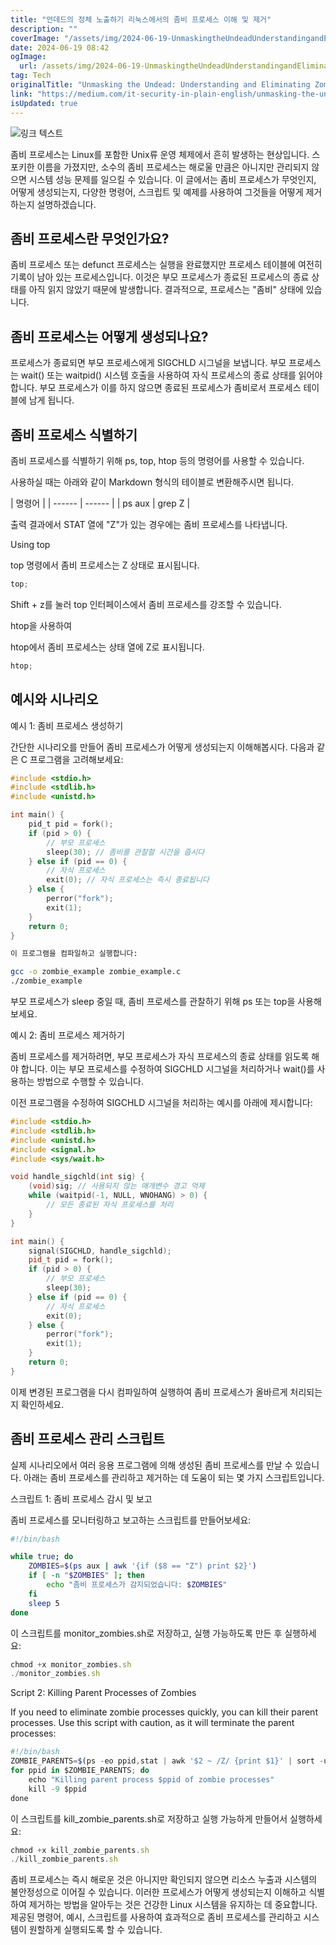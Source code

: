 ```yaml
---
title: "언데드의 정체 노출하기 리눅스에서의 좀비 프로세스 이해 및 제거"
description: ""
coverImage: "/assets/img/2024-06-19-UnmaskingtheUndeadUnderstandingandEliminatingZombieProcessesinLinux_0.png"
date: 2024-06-19 08:42
ogImage:
  url: /assets/img/2024-06-19-UnmaskingtheUndeadUnderstandingandEliminatingZombieProcessesinLinux_0.png
tag: Tech
originalTitle: "Unmasking the Undead: Understanding and Eliminating Zombie Processes in Linux"
link: "https://medium.com/it-security-in-plain-english/unmasking-the-undead-understanding-and-eliminating-zombie-processes-in-linux-6ce70fc6e009"
isUpdated: true
---
```


![링크 텍스트](/assets/img/2024-06-19-UnmaskingtheUndeadUnderstandingandEliminatingZombieProcessesinLinux_0.png)

좀비 프로세스는 Linux를 포함한 Unix류 운영 체제에서 흔히 발생하는 현상입니다. 스포키한 이름을 가졌지만, 소수의 좀비 프로세스는 해로울 만큼은 아니지만 관리되지 않으면 시스템 성능 문제를 일으킬 수 있습니다. 이 글에서는 좀비 프로세스가 무엇인지, 어떻게 생성되는지, 다양한 명령어, 스크립트 및 예제를 사용하여 그것들을 어떻게 제거하는지 설명하겠습니다.

## 좀비 프로세스란 무엇인가요?

좀비 프로세스 또는 defunct 프로세스는 실행을 완료했지만 프로세스 테이블에 여전히 기록이 남아 있는 프로세스입니다. 이것은 부모 프로세스가 종료된 프로세스의 종료 상태를 아직 읽지 않았기 때문에 발생합니다. 결과적으로, 프로세스는 "좀비" 상태에 있습니다.

<div class="content-ad"></div>

## 좀비 프로세스는 어떻게 생성되나요?

프로세스가 종료되면 부모 프로세스에게 SIGCHLD 시그널을 보냅니다. 부모 프로세스는 wait() 또는 waitpid() 시스템 호출을 사용하여 자식 프로세스의 종료 상태를 읽어야 합니다. 부모 프로세스가 이를 하지 않으면 종료된 프로세스가 좀비로서 프로세스 테이블에 남게 됩니다.

## 좀비 프로세스 식별하기

좀비 프로세스를 식별하기 위해 ps, top, htop 등의 명령어를 사용할 수 있습니다.

<div class="content-ad"></div>

사용하실 때는 아래와 같이 Markdown 형식의 테이블로 변환해주시면 됩니다.

| 명령어 |
| ------ | ------ |
| ps aux | grep Z |

출력 결과에서 STAT 열에 "Z"가 있는 경우에는 좀비 프로세스를 나타냅니다.

Using top

<div class="content-ad"></div>

top 명령에서 좀비 프로세스는 Z 상태로 표시됩니다.

```js
top;
```

Shift + z를 눌러 top 인터페이스에서 좀비 프로세스를 강조할 수 있습니다.

htop을 사용하여

<div class="content-ad"></div>

htop에서 좀비 프로세스는 상태 열에 Z로 표시됩니다.

```js
htop;
```

## 예시와 시나리오

예시 1: 좀비 프로세스 생성하기

<div class="content-ad"></div>

간단한 시나리오를 만들어 좀비 프로세스가 어떻게 생성되는지 이해해봅시다. 다음과 같은 C 프로그램을 고려해보세요:

```c
#include <stdio.h>
#include <stdlib.h>
#include <unistd.h>

int main() {
    pid_t pid = fork();
    if (pid > 0) {
        // 부모 프로세스
        sleep(30); // 좀비를 관찰할 시간을 줍시다
    } else if (pid == 0) {
        // 자식 프로세스
        exit(0); // 자식 프로세스는 즉시 종료됩니다
    } else {
        perror("fork");
        exit(1);
    }
    return 0;
}
```

```bash
이 프로그램을 컴파일하고 실행합니다:
```

```bash
gcc -o zombie_example zombie_example.c
./zombie_example
```

<div class="content-ad"></div>

부모 프로세스가 sleep 중일 때, 좀비 프로세스를 관찰하기 위해 ps 또는 top을 사용해보세요.

예시 2: 좀비 프로세스 제거하기

좀비 프로세스를 제거하려면, 부모 프로세스가 자식 프로세스의 종료 상태를 읽도록 해야 합니다. 이는 부모 프로세스를 수정하여 SIGCHLD 시그널을 처리하거나 wait()를 사용하는 방법으로 수행할 수 있습니다.

이전 프로그램을 수정하여 SIGCHLD 시그널을 처리하는 예시를 아래에 제시합니다:

<div class="content-ad"></div>

```cpp
#include <stdio.h>
#include <stdlib.h>
#include <unistd.h>
#include <signal.h>
#include <sys/wait.h>

void handle_sigchld(int sig) {
    (void)sig; // 사용되지 않는 매개변수 경고 억제
    while (waitpid(-1, NULL, WNOHANG) > 0) {
        // 모든 종료된 자식 프로세스를 처리
    }
}

int main() {
    signal(SIGCHLD, handle_sigchld);
    pid_t pid = fork();
    if (pid > 0) {
        // 부모 프로세스
        sleep(30);
    } else if (pid == 0) {
        // 자식 프로세스
        exit(0);
    } else {
        perror("fork");
        exit(1);
    }
    return 0;
}
```

이제 변경된 프로그램을 다시 컴파일하여 실행하여 좀비 프로세스가 올바르게 처리되는지 확인하세요.

## 좀비 프로세스 관리 스크립트

실제 시나리오에서 여러 응용 프로그램에 의해 생성된 좀비 프로세스를 만날 수 있습니다. 아래는 좀비 프로세스를 관리하고 제거하는 데 도움이 되는 몇 가지 스크립트입니다.

<div class="content-ad"></div>

스크립트 1: 좀비 프로세스 감시 및 보고

좀비 프로세스를 모니터링하고 보고하는 스크립트를 만들어보세요:

```bash
#!/bin/bash

while true; do
    ZOMBIES=$(ps aux | awk '{if ($8 == "Z") print $2}')
    if [ -n "$ZOMBIES" ]; then
        echo "좀비 프로세스가 감지되었습니다: $ZOMBIES"
    fi
    sleep 5
done
```

이 스크립트를 monitor_zombies.sh로 저장하고, 실행 가능하도록 만든 후 실행하세요:

<div class="content-ad"></div>

```js
chmod +x monitor_zombies.sh
./monitor_zombies.sh
```

Script 2: Killing Parent Processes of Zombies

If you need to eliminate zombie processes quickly, you can kill their parent processes. Use this script with caution, as it will terminate the parent processes:

```js
#!/bin/bash
ZOMBIE_PARENTS=$(ps -eo ppid,stat | awk '$2 ~ /Z/ {print $1}' | sort -u)
for ppid in $ZOMBIE_PARENTS; do
    echo "Killing parent process $ppid of zombie processes"
    kill -9 $ppid
done
```

<div class="content-ad"></div>

이 스크립트를 kill_zombie_parents.sh로 저장하고 실행 가능하게 만들어서 실행하세요:

```js
chmod +x kill_zombie_parents.sh
./kill_zombie_parents.sh
```

좀비 프로세스는 즉시 해로운 것은 아니지만 확인되지 않으면 리소스 누출과 시스템의 불안정성으로 이어질 수 있습니다. 이러한 프로세스가 어떻게 생성되는지 이해하고 식별하여 제거하는 방법을 알아두는 것은 건강한 Linux 시스템을 유지하는 데 중요합니다. 제공된 명령어, 예시, 스크립트를 사용하여 효과적으로 좀비 프로세스를 관리하고 시스템이 원할하게 실행되도록 할 수 있습니다.
